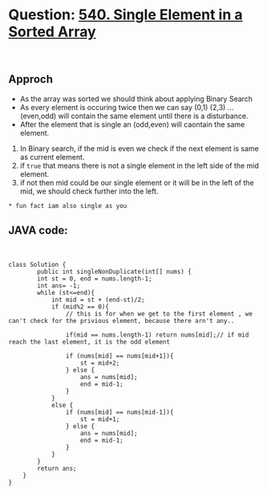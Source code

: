 # Question: [540. Single Element in a Sorted Array](https://leetcode.com/problems/single-element-in-a-sorted-array/)

<br>

## Approch

- As the array was sorted we should think about applying Binary Search
- As every element is occuring twice then we can say (0,1) (2,3) ... (even,odd) will contain the same element until there is a disturbance.
- After the element that is single an (odd,even) will caontain the same element.

1. In Binary search, if the mid is even we check if the next element is same as current element.
2. if `true` that means there is not a single element in the left side of the mid element.
3. if not then mid could be our single element or it will be in the left of the mid, we should check further into the left.

`* fun fact iam also single as you`

## JAVA code:

<br>

    class Solution {
            public int singleNonDuplicate(int[] nums) {
            int st = 0, end = nums.length-1;
            int ans= -1;
            while (st<=end){
                int mid = st + (end-st)/2;
                if (mid%2 == 0){
                    // this is for when we get to the first element , we can't check for the privious element, because there arn't any..

                    if(mid == nums.length-1) return nums[mid];// if mid reach the last element, it is the odd element

                    if (nums[mid] == nums[mid+1]){
                        st = mid+2;
                    } else {
                        ans = nums[mid];
                        end = mid-1;
                    }
                }
                else {
                    if (nums[mid] == nums[mid-1]){
                        st = mid+1;
                    } else {
                        ans = nums[mid];
                        end = mid-1;
                    }
                }
            }
            return ans;
        }
    }
